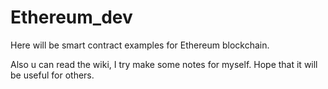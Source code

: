 # Ethereum_dev

Here will be smart contract examples for Ethereum blockchain.

Also u can read the wiki, I try make some notes for myself. Hope that it will be useful for others.
